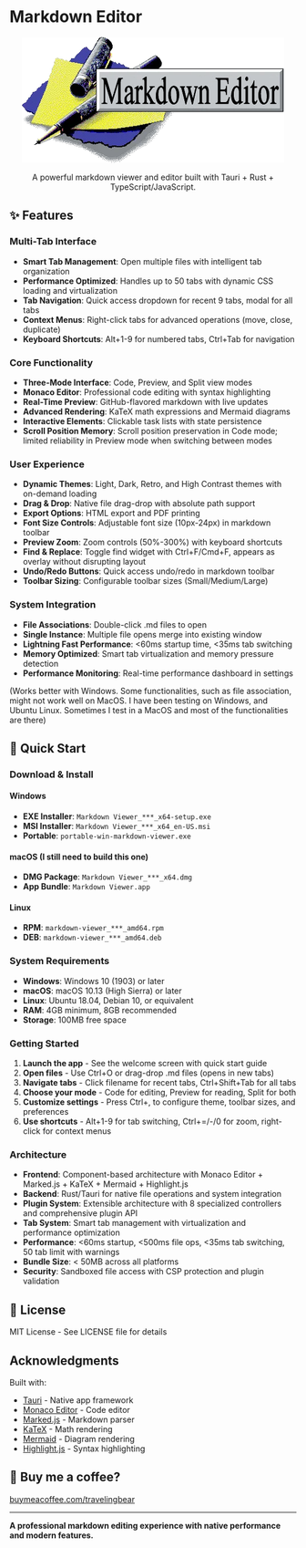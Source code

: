 # Markdown Editor

<p align="center">
  <img src="MarkdownEditorAboutImage.png" alt="Markdown Editor Splash Screen">
</p>

<p align="center">A powerful markdown viewer and editor built with Tauri + Rust + TypeScript/JavaScript.</p>

## ✨ Features

### Multi-Tab Interface
- **Smart Tab Management**: Open multiple files with intelligent tab organization
- **Performance Optimized**: Handles up to 50 tabs with dynamic CSS loading and virtualization
- **Tab Navigation**: Quick access dropdown for recent 9 tabs, modal for all tabs
- **Context Menus**: Right-click tabs for advanced operations (move, close, duplicate)
- **Keyboard Shortcuts**: Alt+1-9 for numbered tabs, Ctrl+Tab for navigation

### Core Functionality
- **Three-Mode Interface**: Code, Preview, and Split view modes
- **Monaco Editor**: Professional code editing with syntax highlighting
- **Real-Time Preview**: GitHub-flavored markdown with live updates
- **Advanced Rendering**: KaTeX math expressions and Mermaid diagrams
- **Interactive Elements**: Clickable task lists with state persistence
- **Scroll Position Memory**: Scroll position preservation in Code mode; limited reliability in Preview mode when switching between modes

### User Experience
- **Dynamic Themes**: Light, Dark, Retro, and High Contrast themes with on-demand loading
- **Drag & Drop**: Native file drag-drop with absolute path support
- **Export Options**: HTML export and PDF printing
- **Font Size Controls**: Adjustable font size (10px-24px) in markdown toolbar
- **Preview Zoom**: Zoom controls (50%-300%) with keyboard shortcuts
- **Find & Replace**: Toggle find widget with Ctrl+F/Cmd+F, appears as overlay without disrupting layout
- **Undo/Redo Buttons**: Quick access undo/redo in markdown toolbar
- **Toolbar Sizing**: Configurable toolbar sizes (Small/Medium/Large)

### System Integration
- **File Associations**: Double-click .md files to open
- **Single Instance**: Multiple file opens merge into existing window
- **Lightning Fast Performance**: <60ms startup time, <35ms tab switching
- **Memory Optimized**: Smart tab virtualization and memory pressure detection
- **Performance Monitoring**: Real-time performance dashboard in settings

(Works better with Windows. Some functionalities, such as file association, might not work well on MacOS. I have been testing on Windows, and Ubuntu Linux. Sometimes I test in a MacOS and most of the functionalities are there)

## 🚀 Quick Start

### Download & Install

#### Windows
- **EXE Installer**: `Markdown Viewer_***_x64-setup.exe`
- **MSI Installer**: `Markdown Viewer_***_x64_en-US.msi`
- **Portable**: `portable-win-markdown-viewer.exe`

#### macOS (I still need to build this one)
- **DMG Package**: `Markdown Viewer_***_x64.dmg`
- **App Bundle**: `Markdown Viewer.app`

#### Linux
- **RPM**: `markdown-viewer_***_amd64.rpm`
- **DEB**: `markdown-viewer_***_amd64.deb`

### System Requirements
- **Windows**: Windows 10 (1903) or later
- **macOS**: macOS 10.13 (High Sierra) or later
- **Linux**: Ubuntu 18.04, Debian 10, or equivalent
- **RAM**: 4GB minimum, 8GB recommended
- **Storage**: 100MB free space

### Getting Started
1. **Launch the app** - See the welcome screen with quick start guide
2. **Open files** - Use Ctrl+O or drag-drop .md files (opens in new tabs)
3. **Navigate tabs** - Click filename for recent tabs, Ctrl+Shift+Tab for all tabs
4. **Choose your mode** - Code for editing, Preview for reading, Split for both
5. **Customize settings** - Press Ctrl+, to configure theme, toolbar sizes, and preferences
6. **Use shortcuts** - Alt+1-9 for tab switching, Ctrl+=/-/0 for zoom, right-click for context menus

### Architecture
- **Frontend**: Component-based architecture with Monaco Editor + Marked.js + KaTeX + Mermaid + Highlight.js
- **Backend**: Rust/Tauri for native file operations and system integration
- **Plugin System**: Extensible architecture with 8 specialized controllers and comprehensive plugin API
- **Tab System**: Smart tab management with virtualization and performance optimization
- **Performance**: <60ms startup, <500ms file ops, <35ms tab switching, 50 tab limit with warnings
- **Bundle Size**: < 50MB across all platforms
- **Security**: Sandboxed file access with CSP protection and plugin validation

## 📄 License

MIT License - See LICENSE file for details

## Acknowledgments

Built with:
- [Tauri](https://tauri.app/) - Native app framework
- [Monaco Editor](https://microsoft.github.io/monaco-editor/) - Code editor
- [Marked.js](https://marked.js.org/) - Markdown parser
- [KaTeX](https://katex.org/) - Math rendering
- [Mermaid](https://mermaid.js.org/) - Diagram rendering
- [Highlight.js](https://highlightjs.org/) - Syntax highlighting

## 🙏 Buy me a coffee?

[buymeacoffee.com/travelingbear](https://buymeacoffee.com/travelingbear)

---

**A professional markdown editing experience with native performance and modern features.**
